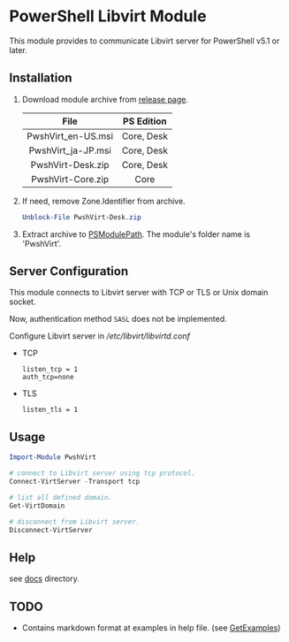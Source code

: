 ﻿# PowerShell Libvirt Module

This module provides to communicate Libvirt server for PowerShell v5.1 or later.

## Installation

1. Download module archive from [release page](https://github.com/9506hqwy/pwsh-virt/releases).

   | File | PS Edition |
   | :--: | :--------: |
   | PwshVirt_en-US.msi | Core, Desk |
   | PwshVirt_ja-JP.msi | Core, Desk |
   | PwshVirt-Desk.zip  | Core, Desk |
   | PwshVirt-Core.zip  | Core |

2. If need, remove Zone.Identifier from archive.
   ```powershell
   Unblock-File PwshVirt-Desk.zip
   ```

3. Extract archive to [PSModulePath](https://learn.microsoft.com/en-us/powershell/module/microsoft.powershell.core/about/about_psmodulepath).
   The module's folder name is 'PwshVirt'.

## Server Configuration

This module connects to Libvirt server with TCP or TLS or Unix domain socket.

Now, authentication method `SASL` does not be implemented.

Configure Libvirt server in */etc/libvirt/libvirtd.conf*

* TCP
  ```
  listen_tcp = 1
  auth_tcp=none
  ```

* TLS
  ```
  listen_tls = 1
  ```

## Usage

```powershell
Import-Module PwshVirt

# connect to Libvirt server using tcp protocol.
Connect-VirtServer -Transport tcp

# list all defined domain.
Get-VirtDomain

# disconnect from Libvirt server.
Disconnect-VirtServer
```

## Help

see [docs](./docs) directory.


## TODO

* Contains markdown format at examples in help file. (see [GetExamples](https://github.com/PowerShell/platyPS/blob/v1.0.0/src/MarkdownReader/CommandHelpMarkdownReader.cs#L1104))
